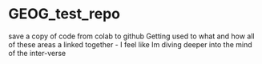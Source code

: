 # GEOG_test_repo
save a copy of code from colab to github 
Getting used to what and how all of these areas a linked together - I feel like Im diving deeper into the mind of the inter-verse

